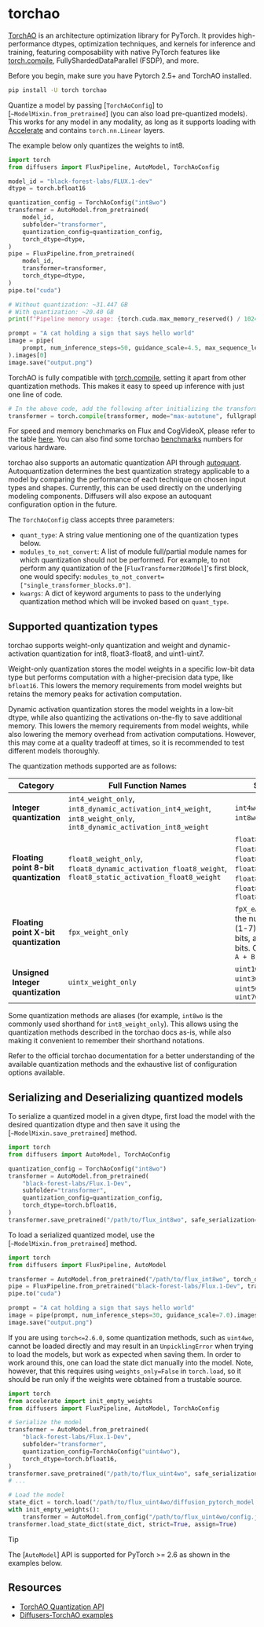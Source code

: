 <!-- Copyright 2024 The HuggingFace Team. All rights reserved.

Licensed under the Apache License, Version 2.0 (the "License"); you may not use this file except in compliance with
the License. You may obtain a copy of the License at

http://www.apache.org/licenses/LICENSE-2.0

Unless required by applicable law or agreed to in writing, software distributed under the License is distributed on
an "AS IS" BASIS, WITHOUT WARRANTIES OR CONDITIONS OF ANY KIND, either express or implied. See the License for the
specific language governing permissions and limitations under the License. -->

# torchao

[TorchAO](https://github.com/pytorch/ao) is an architecture optimization library for PyTorch. It provides high-performance dtypes, optimization techniques, and kernels for inference and training, featuring composability with native PyTorch features like [torch.compile](https://pytorch.org/tutorials/intermediate/torch_compile_tutorial.html), FullyShardedDataParallel (FSDP), and more.

Before you begin, make sure you have Pytorch 2.5+ and TorchAO installed.

```bash
pip install -U torch torchao
```


Quantize a model by passing [`TorchAoConfig`] to [`~ModelMixin.from_pretrained`] (you can also load pre-quantized models). This works for any model in any modality, as long as it supports loading with [Accelerate](https://hf.co/docs/accelerate/index) and contains `torch.nn.Linear` layers.

The example below only quantizes the weights to int8.

```python
import torch
from diffusers import FluxPipeline, AutoModel, TorchAoConfig

model_id = "black-forest-labs/FLUX.1-dev"
dtype = torch.bfloat16

quantization_config = TorchAoConfig("int8wo")
transformer = AutoModel.from_pretrained(
    model_id,
    subfolder="transformer",
    quantization_config=quantization_config,
    torch_dtype=dtype,
)
pipe = FluxPipeline.from_pretrained(
    model_id,
    transformer=transformer,
    torch_dtype=dtype,
)
pipe.to("cuda")

# Without quantization: ~31.447 GB
# With quantization: ~20.40 GB
print(f"Pipeline memory usage: {torch.cuda.max_memory_reserved() / 1024**3:.3f} GB")

prompt = "A cat holding a sign that says hello world"
image = pipe(
    prompt, num_inference_steps=50, guidance_scale=4.5, max_sequence_length=512
).images[0]
image.save("output.png")
```

TorchAO is fully compatible with [torch.compile](./optimization/torch2.0#torchcompile), setting it apart from other quantization methods. This makes it easy to speed up inference with just one line of code.

```python
# In the above code, add the following after initializing the transformer
transformer = torch.compile(transformer, mode="max-autotune", fullgraph=True)
```

For speed and memory benchmarks on Flux and CogVideoX, please refer to the table [here](https://github.com/huggingface/diffusers/pull/10009#issue-2688781450). You can also find some torchao [benchmarks](https://github.com/pytorch/ao/tree/main/torchao/quantization#benchmarks) numbers for various hardware.

torchao also supports an automatic quantization API through [autoquant](https://github.com/pytorch/ao/blob/main/torchao/quantization/README.md#autoquantization). Autoquantization determines the best quantization strategy applicable to a model by comparing the performance of each technique on chosen input types and shapes. Currently, this can be used directly on the underlying modeling components. Diffusers will also expose an autoquant configuration option in the future.

The `TorchAoConfig` class accepts three parameters:
- `quant_type`: A string value mentioning one of the quantization types below.
- `modules_to_not_convert`: A list of module full/partial module names for which quantization should not be performed. For example, to not perform any quantization of the [`FluxTransformer2DModel`]'s first block, one would specify: `modules_to_not_convert=["single_transformer_blocks.0"]`.
- `kwargs`: A dict of keyword arguments to pass to the underlying quantization method which will be invoked based on `quant_type`.

## Supported quantization types

torchao supports weight-only quantization and weight and dynamic-activation quantization for int8, float3-float8, and uint1-uint7.

Weight-only quantization stores the model weights in a specific low-bit data type but performs computation with a higher-precision data type, like `bfloat16`. This lowers the memory requirements from model weights but retains the memory peaks for activation computation.

Dynamic activation quantization stores the model weights in a low-bit dtype, while also quantizing the activations on-the-fly to save additional memory. This lowers the memory requirements from model weights, while also lowering the memory overhead from activation computations. However, this may come at a quality tradeoff at times, so it is recommended to test different models thoroughly.

The quantization methods supported are as follows:

| **Category** | **Full Function Names** | **Shorthands** |
|--------------|-------------------------|----------------|
| **Integer quantization** | `int4_weight_only`, `int8_dynamic_activation_int4_weight`, `int8_weight_only`, `int8_dynamic_activation_int8_weight` | `int4wo`, `int4dq`, `int8wo`, `int8dq` |
| **Floating point 8-bit quantization** | `float8_weight_only`, `float8_dynamic_activation_float8_weight`, `float8_static_activation_float8_weight` | `float8wo`, `float8wo_e5m2`, `float8wo_e4m3`, `float8dq`, `float8dq_e4m3`, `float8dq_e4m3_tensor`, `float8dq_e4m3_row` |
| **Floating point X-bit quantization** | `fpx_weight_only` | `fpX_eAwB` where `X` is the number of bits (1-7), `A` is exponent bits, and `B` is mantissa bits. Constraint: `X == A + B + 1` |
| **Unsigned Integer quantization** | `uintx_weight_only` | `uint1wo`, `uint2wo`, `uint3wo`, `uint4wo`, `uint5wo`, `uint6wo`, `uint7wo` |

Some quantization methods are aliases (for example, `int8wo` is the commonly used shorthand for `int8_weight_only`). This allows using the quantization methods described in the torchao docs as-is, while also making it convenient to remember their shorthand notations.

Refer to the official torchao documentation for a better understanding of the available quantization methods and the exhaustive list of configuration options available.

## Serializing and Deserializing quantized models

To serialize a quantized model in a given dtype, first load the model with the desired quantization dtype and then save it using the [`~ModelMixin.save_pretrained`] method.

```python
import torch
from diffusers import AutoModel, TorchAoConfig

quantization_config = TorchAoConfig("int8wo")
transformer = AutoModel.from_pretrained(
    "black-forest-labs/Flux.1-Dev",
    subfolder="transformer",
    quantization_config=quantization_config,
    torch_dtype=torch.bfloat16,
)
transformer.save_pretrained("/path/to/flux_int8wo", safe_serialization=False)
```

To load a serialized quantized model, use the [`~ModelMixin.from_pretrained`] method.

```python
import torch
from diffusers import FluxPipeline, AutoModel

transformer = AutoModel.from_pretrained("/path/to/flux_int8wo", torch_dtype=torch.bfloat16, use_safetensors=False)
pipe = FluxPipeline.from_pretrained("black-forest-labs/Flux.1-Dev", transformer=transformer, torch_dtype=torch.bfloat16)
pipe.to("cuda")

prompt = "A cat holding a sign that says hello world"
image = pipe(prompt, num_inference_steps=30, guidance_scale=7.0).images[0]
image.save("output.png")
```

If you are using `torch<=2.6.0`, some quantization methods, such as `uint4wo`, cannot be loaded directly and may result in an `UnpicklingError` when trying to load the models, but work as expected when saving them. In order to work around this, one can load the state dict manually into the model. Note, however, that this requires using `weights_only=False` in `torch.load`, so it should be run only if the weights were obtained from a trustable source.

```python
import torch
from accelerate import init_empty_weights
from diffusers import FluxPipeline, AutoModel, TorchAoConfig

# Serialize the model
transformer = AutoModel.from_pretrained(
    "black-forest-labs/Flux.1-Dev",
    subfolder="transformer",
    quantization_config=TorchAoConfig("uint4wo"),
    torch_dtype=torch.bfloat16,
)
transformer.save_pretrained("/path/to/flux_uint4wo", safe_serialization=False, max_shard_size="50GB")
# ...

# Load the model
state_dict = torch.load("/path/to/flux_uint4wo/diffusion_pytorch_model.bin", weights_only=False, map_location="cpu")
with init_empty_weights():
    transformer = AutoModel.from_config("/path/to/flux_uint4wo/config.json")
transformer.load_state_dict(state_dict, strict=True, assign=True)
```

> [!TIP]
> The [`AutoModel`] API is supported for PyTorch >= 2.6 as shown in the examples below.

## Resources

- [TorchAO Quantization API](https://github.com/pytorch/ao/blob/main/torchao/quantization/README.md)
- [Diffusers-TorchAO examples](https://github.com/sayakpaul/diffusers-torchao)
